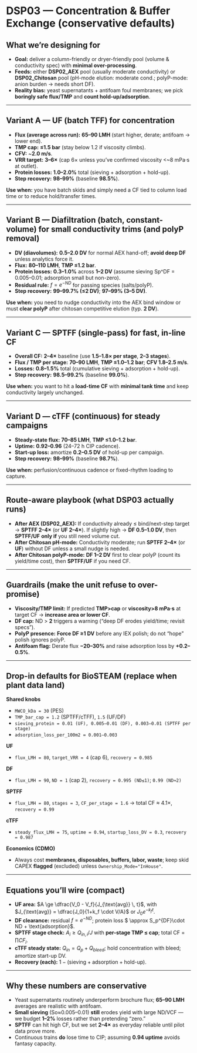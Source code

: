 # DSP03 — Concentration & Buffer Exchange (conservative defaults)

## What we’re designing for

- **Goal:** deliver a column-friendly or dryer-friendly pool (volume & conductivity spec) with **minimal over-processing**.
- **Feeds:** either **DSP02_AEX** pool (usually moderate conductivity) or **DSP02_Chitosan** pool (pH-mode elution: moderate cond.; polyP-mode: anion burden → needs short DF).
- **Reality bias:** yeast supernatants + antifoam foul membranes; we pick **boringly safe flux/TMP** and **count hold-up/adsorption**.

------

## Variant A — **UF (batch TFF)** for concentration

- **Flux (average across run):** **65–90 LMH** (start higher, derate; antifoam → lower end).
- **TMP cap:** **≤1.5 bar** (stay below 1.2 if viscosity climbs).
- **CFV:** ~**2.0 m/s**.
- **VRR target:** **3–6×** (cap 6× unless you’ve confirmed viscosity <~8 mPa·s at outlet).
- **Protein losses:** **1.0–2.0%** total (sieving + adsorption + hold-up).
- **Step recovery:** **98–99%** (baseline **98.5%**).

**Use when:** you have batch skids and simply need a CF tied to column load time or to reduce hold/transfer times.

------

## Variant B — **Diafiltration (batch, constant-volume)** for small conductivity trims (and polyP removal)

- **DV (diavolumes):** **0.5–2.0 DV** for normal AEX hand-off; **avoid deep DF** unless analytics force it.
- **Flux:** **80–110 LMH**, **TMP ≤1.2 bar**.
- **Protein losses:** **0.3–1.0%** across **1–2 DV** (assume sieving Sp^DF = 0.005–0.01; adsorption small but non-zero).
- **Residual rule:** $f = e^{-ND}$ for passing species (salts/polyP).
- **Step recovery:** **99–99.7% (≤2 DV)**; **97–99% (3–5 DV)**.

**Use when:** you need to nudge conductivity into the AEX bind window or must **clear polyP** after chitosan competitive elution (typ. **2 DV**).

------

## Variant C — **SPTFF (single-pass)** for fast, in-line CF

- **Overall CF:** **2–4×** baseline (use **1.5–1.8× per stage**, **2–3 stages**).
- **Flux / TMP per stage:** **70–90 LMH**, **TMP ≤1.0–1.2 bar**; **CFV 1.8–2.5 m/s**.
- **Losses:** **0.8–1.5%** total (cumulative sieving + adsorption + hold-up).
- **Step recovery:** **98.5–99.2%** (baseline **99.0%**).

**Use when:** you want to hit a **load-time CF** with **minimal tank time** and keep conductivity largely unchanged.

------

## Variant D — **cTFF (continuous)** for steady campaigns

- **Steady-state flux:** **70–85 LMH**, **TMP ≤1.0–1.2 bar**.
- **Uptime:** **0.92–0.96** (24–72 h CIP cadence).
- **Start-up loss:** amortize **0.2–0.5 DV** of hold-up per campaign.
- **Step recovery:** **98–99%** (baseline **98.7%**).

**Use when:** perfusion/continuous cadence or fixed-rhythm loading to capture.

------

## Route-aware playbook (what DSP03 actually runs)

- **After AEX (DSP02_AEX):**
   If conductivity already ≤ bind/next-step target → **SPTFF 2–4×** (or **UF 2–4×**).
   If slightly high → **DF 0.5–1.0 DV**, then **SPTFF/UF** **only if** you still need volume cut.
- **After Chitosan pH-mode:**
   Conductivity moderate; run **SPTFF 2–4×** (or **UF**) without DF unless a small nudge is needed.
- **After Chitosan polyP-mode:**
   **DF 1–2 DV** first to clear polyP (count its yield/time cost), then **SPTFF/UF** if you need CF.

------

## Guardrails (make the unit refuse to over-promise)

- **Viscosity/TMP limit:** If predicted **TMP>cap** or **viscosity>8 mPa·s** at target CF → **increase area or lower CF**.
- **DF cap:** ND > **2** triggers a warning (“deep DF erodes yield/time; revisit specs”).
- **PolyP presence:** **Force DF ≥1 DV** before any IEX polish; do not “hope” polish ignores polyP.
- **Antifoam flag:** Derate flux **−20–30%** and raise adsorption loss by **+0.2–0.5%**.

------

## Drop-in defaults for BioSTEAM (replace when plant data land)

**Shared knobs**

- `MWCO_kDa = 30` (PES)
- `TMP_bar_cap = 1.2` (SPTFF/cTFF), `1.5` (UF/DF)
- `sieving_protein = 0.01 (UF), 0.005–0.01 (DF), 0.003–0.01 (SPTFF per stage)`
- `adsorption_loss_per_100m2 = 0.001–0.003`

**UF**

- `flux_LMH = 80`, `target_VRR = 4` (cap 6), `recovery = 0.985`

**DF**

- `flux_LMH = 90`, `ND = 1` (cap 2), `recovery = 0.995 (ND≤1)`; `0.99 (ND≈2)`

**SPTFF**

- `flux_LMH = 80`, `stages = 3`, `CF_per_stage = 1.6` → total CF ≈ 4.1×, `recovery = 0.99`

**cTFF**

- `steady_flux_LMH = 75`, `uptime = 0.94`, `startup_loss_DV = 0.3`, `recovery = 0.987`

**Economics (CDMO)**

- Always cost **membranes, disposables, buffers, labor, waste**; keep skid CAPEX **flagged** (excluded) unless `Ownership_Mode="InHouse"`.

------

## Equations you’ll wire (compact)

- **UF area:** $A \ge \dfrac{V_0 - V_f}{J_{\text{avg}} \, t}$, with $J_{\text{avg}} = \dfrac{J_0}{1+k_f \cdot V/A}$ or $J_0 e^{-k_f t}$.
- **DF clearance:** residual $f = e^{-ND}$; protein loss $ \approx S_p^{DF}\cdot ND + \text{adsorption}$.
- **SPTFF stage check:** $A_i \ge Q_{in,i}/J$ with **per-stage TMP ≤ cap**; total CF = $\prod CF_i$.
- **cTFF steady state:** $Q_{in} = Q_p + Q_{bleed}$; hold concentration with bleed; amortize start-up DV.
- **Recovery (each):** $1 - (\text{sieving} + \text{adsorption} + \text{hold-up})$.

------

## Why these numbers are conservative

- Yeast supernatants routinely underperform brochure flux; **65–90 LMH** averages are realistic with antifoam.
- **Small sieving** (So≈0.005–0.01) **still** erodes yield with large ND/VCF — we budget **1–2%** losses rather than pretending “zero.”
- **SPTFF** can hit high CF, but we set **2–4×** as everyday reliable until pilot data prove more.
- Continuous trains **do** lose time to CIP; assuming **0.94 uptime** avoids fantasy capacity.